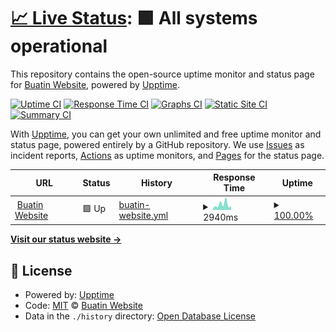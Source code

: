 # [📈 Live Status](https://buatin-website.com): <!--live status--> **🟩 All systems operational**

This repository contains the open-source uptime monitor and status page for [Buatin Website](https://buatin-website.com), powered by [Upptime](https://github.com/upptime/upptime).

[![Uptime CI](https://github.com/Buatin-Website/buatin-website-monitor/workflows/Uptime%20CI/badge.svg)](https://github.com/Buatin-Website/buatin-website-monitor/actions?query=workflow%3A%22Uptime+CI%22)
[![Response Time CI](https://github.com/Buatin-Website/buatin-website-monitor/workflows/Response%20Time%20CI/badge.svg)](https://github.com/Buatin-Website/buatin-website-monitor/actions?query=workflow%3A%22Response+Time+CI%22)
[![Graphs CI](https://github.com/Buatin-Website/buatin-website-monitor/workflows/Graphs%20CI/badge.svg)](https://github.com/Buatin-Website/buatin-website-monitor/actions?query=workflow%3A%22Graphs+CI%22)
[![Static Site CI](https://github.com/Buatin-Website/buatin-website-monitor/workflows/Static%20Site%20CI/badge.svg)](https://github.com/Buatin-Website/buatin-website-monitor/actions?query=workflow%3A%22Static+Site+CI%22)
[![Summary CI](https://github.com/Buatin-Website/buatin-website-monitor/workflows/Summary%20CI/badge.svg)](https://github.com/Buatin-Website/buatin-website-monitor/actions?query=workflow%3A%22Summary+CI%22)

With [Upptime](https://upptime.js.org), you can get your own unlimited and free uptime monitor and status page, powered entirely by a GitHub repository. We use [Issues](https://github.com/Buatin-Website/buatin-website-monitor/issues) as incident reports, [Actions](https://github.com/Buatin-Website/buatin-website-monitor/actions) as uptime monitors, and [Pages](https://buatin-website.com) for the status page.

<!--start: status pages-->
<!-- This summary is generated by Upptime (https://github.com/upptime/upptime) -->
<!-- Do not edit this manually, your changes will be overwritten -->
<!-- prettier-ignore -->
| URL | Status | History | Response Time | Uptime |
| --- | ------ | ------- | ------------- | ------ |
| <img alt="" src="https://icons.duckduckgo.com/ip3/buatin-website.com.ico" height="13"> [Buatin Website](https://buatin-website.com) | 🟩 Up | [buatin-website.yml](https://github.com/Buatin-Website/monitor/commits/HEAD/history/buatin-website.yml) | <details><summary><img alt="Response time graph" src="./graphs/buatin-website/response-time-week.png" height="20"> 2940ms</summary><br><a href="https://Buatin-Website.github.io/monitor/history/buatin-website"><img alt="Response time 1849" src="https://img.shields.io/endpoint?url=https%3A%2F%2Fraw.githubusercontent.com%2FBuatin-Website%2Fmonitor%2FHEAD%2Fapi%2Fbuatin-website%2Fresponse-time.json"></a><br><a href="https://Buatin-Website.github.io/monitor/history/buatin-website"><img alt="24-hour response time 1987" src="https://img.shields.io/endpoint?url=https%3A%2F%2Fraw.githubusercontent.com%2FBuatin-Website%2Fmonitor%2FHEAD%2Fapi%2Fbuatin-website%2Fresponse-time-day.json"></a><br><a href="https://Buatin-Website.github.io/monitor/history/buatin-website"><img alt="7-day response time 2940" src="https://img.shields.io/endpoint?url=https%3A%2F%2Fraw.githubusercontent.com%2FBuatin-Website%2Fmonitor%2FHEAD%2Fapi%2Fbuatin-website%2Fresponse-time-week.json"></a><br><a href="https://Buatin-Website.github.io/monitor/history/buatin-website"><img alt="30-day response time 2550" src="https://img.shields.io/endpoint?url=https%3A%2F%2Fraw.githubusercontent.com%2FBuatin-Website%2Fmonitor%2FHEAD%2Fapi%2Fbuatin-website%2Fresponse-time-month.json"></a><br><a href="https://Buatin-Website.github.io/monitor/history/buatin-website"><img alt="1-year response time 2004" src="https://img.shields.io/endpoint?url=https%3A%2F%2Fraw.githubusercontent.com%2FBuatin-Website%2Fmonitor%2FHEAD%2Fapi%2Fbuatin-website%2Fresponse-time-year.json"></a></details> | <details><summary><a href="https://Buatin-Website.github.io/monitor/history/buatin-website">100.00%</a></summary><a href="https://Buatin-Website.github.io/monitor/history/buatin-website"><img alt="All-time uptime 93.02%" src="https://img.shields.io/endpoint?url=https%3A%2F%2Fraw.githubusercontent.com%2FBuatin-Website%2Fmonitor%2FHEAD%2Fapi%2Fbuatin-website%2Fuptime.json"></a><br><a href="https://Buatin-Website.github.io/monitor/history/buatin-website"><img alt="24-hour uptime 100.00%" src="https://img.shields.io/endpoint?url=https%3A%2F%2Fraw.githubusercontent.com%2FBuatin-Website%2Fmonitor%2FHEAD%2Fapi%2Fbuatin-website%2Fuptime-day.json"></a><br><a href="https://Buatin-Website.github.io/monitor/history/buatin-website"><img alt="7-day uptime 100.00%" src="https://img.shields.io/endpoint?url=https%3A%2F%2Fraw.githubusercontent.com%2FBuatin-Website%2Fmonitor%2FHEAD%2Fapi%2Fbuatin-website%2Fuptime-week.json"></a><br><a href="https://Buatin-Website.github.io/monitor/history/buatin-website"><img alt="30-day uptime 99.83%" src="https://img.shields.io/endpoint?url=https%3A%2F%2Fraw.githubusercontent.com%2FBuatin-Website%2Fmonitor%2FHEAD%2Fapi%2Fbuatin-website%2Fuptime-month.json"></a><br><a href="https://Buatin-Website.github.io/monitor/history/buatin-website"><img alt="1-year uptime 85.33%" src="https://img.shields.io/endpoint?url=https%3A%2F%2Fraw.githubusercontent.com%2FBuatin-Website%2Fmonitor%2FHEAD%2Fapi%2Fbuatin-website%2Fuptime-year.json"></a></details>

<!--end: status pages-->

[**Visit our status website →**](https://buatin-website.com)

## 📄 License

- Powered by: [Upptime](https://github.com/upptime/upptime)
- Code: [MIT](./LICENSE) © [Buatin Website](https://buatin-website.com)
- Data in the `./history` directory: [Open Database License](https://opendatacommons.org/licenses/odbl/1-0/)
